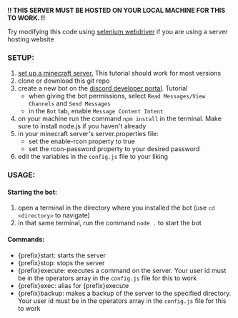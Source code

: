 **!! THIS SERVER MUST BE HOSTED ON YOUR LOCAL MACHINE FOR THIS TO WORK. !!**

Try modifying this code using [selenium webdriver](https://www.npmjs.com/package/selenium-webdriver) if you are using a server hosting website

### SETUP:
1) [set up a minecraft server.](https://youtu.be/7SClg1-GsLg) This tutorial should work for most versions
2) clone or download this git repo
3) create a new bot on the [discord developer portal](https://discord.com/developers). Tutorial 
    * when giving the bot permissions, select `Read Messages/View Channels` and `Send Messages`
    * in the `Bot` tab, enable `Message Content Intent`
4) on your machine run the command `npm install` in the terminal. Make sure to install node.js if you haven't already
5) in your minecraft server's server.properties file: 
   * set the enable-rcon property to true 
   * set the rcon-password property to your desired password
6) edit the variables in the `config.js` file to your liking

### USAGE:
#### Starting the bot:
1) open a terminal in the directory where you installed the bot (use `cd <directory>` to navigate)
2) in that same terminal, run the command `node .` to start the bot
#### Commands:
* {prefix}start: starts the server 
* {prefix}stop: stops the server 
* {prefix}execute: executes a command on the server. Your user id must be in the operators array in the `config.js` file for this to work
* {prefix}exec: alias for {prefix}execute
* {prefix}backup: makes a backup of the server to the specified directory. Your user id must be in the operators array in the `config.js` file  for this to work
